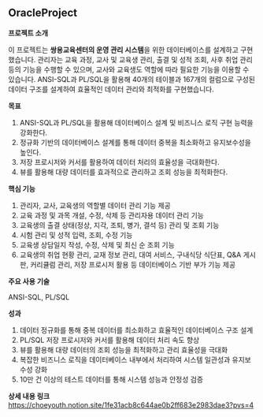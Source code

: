 OracleProject
---

**프로젝트 소개**

이 프로젝트는 **쌍용교육센터의 운영 관리 시스템**을 위한 데이터베이스를 설계하고 구현했습니다. 관리자는 교육 과정, 교사 및 교육생 관리, 출결 및 성적 조회, 사후 취업 관리 등의 기능을 수행할 수 있으며, 교사와 교육생도 역할에 따라 필요한 기능을 이용할 수 있습니다. ANSI-SQL과 PL/SQL을 활용해 40개의 테이블과 167개의 컬럼으로 구성된 데이터 구조를 설계하여 효율적인 데이터 관리와 최적화를 구현했습니다.


**목표**
1. ANSI-SQL과 PL/SQL을 활용해 데이터베이스 설계 및 비즈니스 로직 구현 능력을 강화한다.
2. 정규화 기반의 데이터베이스 설계를 통해 데이터 중복을 최소화하고 유지보수성을 높인다.
3. 저장 프로시저와 커서를 활용하여 데이터 처리의 효율성을 극대화한다.
4. 뷰를 활용해 대량 데이터를 효과적으로 관리하고 조회 성능을 최적화한다.


**핵심 기능** 
1. 관리자, 교사, 교육생의 역할별 데이터 관리 기능 제공
2. 교육 과정 및 과목 개설, 수정, 삭제 등 관리자용 데이터 관리 기능
3. 교육생의 출결 상태(정상, 지각, 조퇴, 병가, 결석 등) 관리 및 조회 기능
4. 시험 관리 및 성적 입력, 조회, 수정 기능
5. 교육생 상담일지 작성, 수정, 삭제 및 최신 순 조회 기능
6. 교육생의 취업 현황 관리, 교재 정보 관리, 대여 서비스, 구내식당 식단표, Q&A 게시판, 커리큘럼 관리, 저장 프로시저 활용 등 데이터베이스 기반 부가 기능 제공


**주요 사용 기술**

ANSI-SQL, PL/SQL


**성과**
1. 데이터 정규화를 통해 중복 데이터를 최소화하고 효율적인 데이터베이스 구조 설계
2. PL/SQL 저장 프로시저와 커서를 활용해 데이터 처리 속도 향상
3. 뷰를 활용해 대량 데이터의 조회 성능을 최적화하고 관리 효율성을 극대화
4. 복잡한 비즈니스 로직을 데이터베이스 내부에서 처리하여 시스템 일관성과 유지보수성 강화
5. 10만 건 이상의 테스트 데이터를 통해 시스템 성능과 안정성 검증


**상세 내용 링크**
https://choeyouth.notion.site/1fe31acb8c644ae0b2ff683e2983dae3?pvs=4
